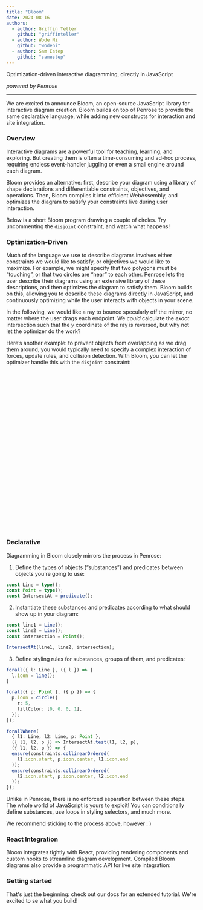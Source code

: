 ```yaml
---
title: "Bloom"
date: 2024-08-16
authors:
  - author: Griffin Teller
    github: "griffinteller"
  - author: Wode Ni
    github: "wodeni"
  - author: Sam Estep
    github: "samestep"
---
```


<script setup>
import Eigen from "../src/bloom-examples/Eigen.vue"
// TODO: port the rest of these components
// import * as veaury from "veaury"
// import EigenReact from "../src/bloom-examples/eigen.tsx";
// import CirclesReact from "../src/bloom-examples/circles.tsx";
// import RaysReact from "../src/bloom-examples/rays.tsx";
// import ReflectionReact from "../src/bloom-examples/reflection.tsx";

// const Circles = veaury.applyReactInVue(CirclesReact);
// const RaysComponent = veaury.applyReactInVue(RaysReact);
// const Reflection = veaury.applyReactInVue(ReflectionReact);
// const CirclePacking = veaury.applyReactInVue(CirclePackingReact);
</script>

<BlogMeta />

Optimization-driven interactive diagramming, directly in JavaScript

_powered by Penrose_

---

We are excited to announce Bloom, an open-source JavaScript library for interactive diagram creation.
Bloom builds on top of Penrose to provide the same declarative language, while adding new constructs for interaction
and site integration.

<Eigen/>

### Overview

Interactive diagrams are a powerful tool for teaching, learning, and
exploring. But creating them is often a time-consuming and ad-hoc process,
requiring endless event-handler juggling or even a small engine around
each diagram.

Bloom provides an alternative: first, describe your diagram using a
library of shape declarations and differentiable constraints, objectives,
and operations. Then, Bloom compiles it into efficient WebAssembly, and
optimizes the diagram to satisfy your constraints live during user
interaction.

Below is a short Bloom program drawing a couple of circles. Try
uncommenting the <code>disjoint</code> constraint, and watch what happens!

<!-- <Circles /> -->

### Optimization-Driven

Much of the language we use to describe diagrams involves either
constraints we would like to satisfy, or objectives we would like to
maximize. For example, we might specify that two polygons must be
“touching”, or that two circles are “near” to each other. Penrose lets the user describe
their diagrams using an extensive library of these descriptions, and then
optimizes the diagram to satisfy them. Bloom builds on this, allowing you
to describe these diagrams directly in JavaScript, and continuously
optimizing while the user interacts with objects in your scene.

In the following, we would like a ray to bounce specularly off the
mirror, no matter where the user drags each endpoint. We _could_
calculate the _exact_ intersection such that the $y$ coordinate of the
ray is reversed, but why not let the optimizer do the work?

<!-- <Reflection /> -->

Here’s another example: to prevent objects from overlapping as we drag
them around, you would typically need to specify a complex interaction of
forces, update rules, and collision detection. With Bloom, you can let the
optimizer handle this with the <code>disjoint</code> constraint:

<div style="display: flex; flex-direction: row; justify-content: space-evenly; height: 30em">
<!-- <CirclePacking /> -->
</div>

### Declarative

Diagramming in Bloom closely mirrors the process in Penrose:

1. Define the types of objects (“substances”) and predicates between
   objects you’re going to use:

```typescript
const Line = type();
const Point = type();
const IntersectAt = predicate();
```

2. Instantiate these substances and predicates according to what should
   show up in your diagram:

```typescript
const line1 = Line();
const line2 = Line();
const intersection = Point();

IntersectAt(line1, line2, intersection);
```

3. Define styling rules for substances, groups of them, and predicates:

```typescript
forall({ l: Line }, ({ l }) => {
  l.icon = line();
}

forall({ p: Point }, ({ p }) => {
  p.icon = circle({
    r: 5,
    fillColor: [0, 0, 0, 1],
  });
});

forallWhere(
  { l1: Line, l2: Line, p: Point },
  ({ l1, l2, p }) => IntersectAt.test(l1, l2, p),
  ({ l1, l2, p }) => {
  ensure(constraints.collinearOrdered(
    l1.icon.start, p.icon.center, l1.icon.end
  ));
  ensure(constraints.collinearOrdered(
    l2.icon.start, p.icon.center, l2.icon.end
  ));
});
```

Unlike in Penrose, there is no enforced separation between these steps.
The whole world of JavaScript is yours to exploit! You can conditionally
define substances, use loops in styling selectors, and much more.

We recommend sticking to the process above, however : )

### React Integration

Bloom integrates tightly with React, providing rendering components and
custom hooks to streamline diagram development. Compiled Bloom diagrams
also provide a programmatic API for live site integration:

<!-- <RaysComponent /> -->

### Getting started

That's just the beginning: check out our docs for an extended tutorial. We're excited to se what you build!
